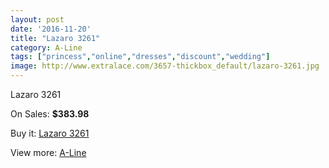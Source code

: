 ```yaml
---
layout: post
date: '2016-11-20'
title: "Lazaro 3261"
category: A-Line
tags: ["princess","online","dresses","discount","wedding"]
image: http://www.extralace.com/3657-thickbox_default/lazaro-3261.jpg
---
```

Lazaro 3261

On Sales: **$383.98**
<a href="https://www.extralace.com/a-line/1726-lazaro-3261.html"><amp-img layout="responsive" width="600" height="600" src="//www.extralace.com/3657-thickbox_default/lazaro-3261.jpg" alt="Lazaro 3261 0" /></a>
<a href="https://www.extralace.com/a-line/1726-lazaro-3261.html"><amp-img layout="responsive" width="600" height="600" src="//www.extralace.com/3658-thickbox_default/lazaro-3261.jpg" alt="Lazaro 3261 1" /></a>

Buy it: [Lazaro 3261](https://www.extralace.com/a-line/1726-lazaro-3261.html "Lazaro 3261")

View more: [A-Line](https://www.extralace.com/2-a-line "A-Line")